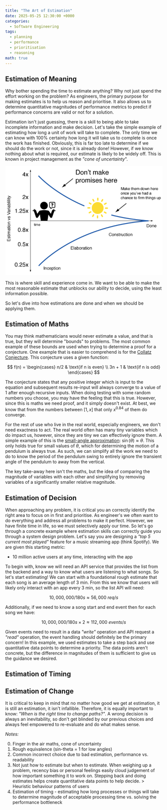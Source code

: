 ```yaml
---
title: "The Art of Estimation"
date: 2025-05-25 12:30:00 +0000
categories:
  - Software Engineering
tags:
  - planning
  - performance
  - prioritisation
  - reasoning
math: true
---
```


## Estimation of Meaning

Why bother spending the time to estimate anything? Why not just spend the effort working on the problem? As engineers, the primary purpose for making estimates is to help us reason and prioritise. It also allows us to determine quantitative magnitudes of performance metrics to predict if performance concerns are valid or not for a solution.

<!-- TODO: opening pic -->

Estimation isn't just guessing, there is a skill to being able to take incomplete information and make decision. Let's take the simple example of estimating how long a unit of work will take to complete. The only time we can know with 100% certainty how long it will take us to complete is once the work has finished. Obviously, this is far too late to determine if we should do the work or not, since it is already done! However, if we know nothing about what is required, our estimate is likely to be widely off. This is known in project management as the *"cone of uncertainty*".

![Cone of Uncertainty](../assets/img/posts/2025-06-25-images/cone-of-uncertainty.png)

This is where skill and experience come in. We want to be able to make the most reasonable estimate that unblocks our ability to decide, using the least information possible.

So let's dive into how estimations are done and when we should be applying them.

## Estimation of Maths

You may think mathematicians would never estimate a value, and that is true, but they will determine "bounds" to problems. The most common example of these bounds are used when trying to determine a proof for a conjecture. One example that is easier to comprehend is for the [Collatz Conjecture](https://en.wikipedia.org/wiki/Collatz_conjecture). This conjecture uses a given function:

$$
f(n) = \begin{cases}
n/2 & \text{if n is even} \\
3n + 1 & \text{if n is odd}
\end{cases}
$$

The conjecture states that any positive integer which is input to the equation and subsequent results re-input will always converge to a value of 1 after enough recursive inputs. When doing testing with some random numbers you choose, you may have the feeling that this is true. However, since this is maths we need proof, and it simply doesn't exist. At best, we know that from the numbers between $[1,x]$ that only $x^{0.84}$ of them do converge.

For the rest of use who live in the real world, especially engineers, we don't need exactness to act. The real world often has many tiny variables which do impact us, however, since they are tiny we can effectively ignore them. A simple example of this is the [small-angle approximation](https://en.wikipedia.org/wiki/Small-angle_approximation): $\sin(\theta) \approx \theta$. This only holds true for small values of $\theta$, which for determining the motion of a pendulum is always true. As such, we can simplify all the work we need to do to know the period of the pendulum swing to entirely ignore the transient angle of the pendulum to away from the vertical.

The key take-away here isn't the maths, but the idea of comparing the magnitude of variables with each other and simplifying by removing variables of a significantly smaller relative magnitude.

## Estimation of Decision

When approaching any problem, it is critical you an correctly identify the right area to focus on in first and prioritise. As engineer's we often want to do everything and address all problems to make it perfect. However, we have finite time in life, so we must selectively apply our time. So let's go through a concrete example where estimation skills can correctly guide you through a system design problem. Let's say you are designing a *"top 5 current most played"* feature for a music streaming app (think Spotify). We are given this starting metric:

* 10 million active users at any time, interacting with the app

To begin with, know we will need an API service that provides the list from the backend and a way to know what users are listening to what songs. So let's start estimating! We can start with a foundational rough estimate that each song is an average length of 3 min. From this we know that users will likely only interact with an app every 3 min, so the list API will need:

$$10,000,000 / 180s \approx 56,000\ req/s$$

Additionally, if we need to know a song start and end event then for each song we have:

$$10,000,000 / 180s \times 2 \approx 112,000\ events/s$$

Given events need to result in a data *"write"* operation and API request a *"read"* operation, the event handling should definitely be the primary concern! In this example, we used estimates to take a step back and use quantitative data points to determine a priority. The data points aren't concrete, but the difference in magnitudes of them is sufficient to give us the guidance we desired.

<!-- TODO: Heuristic user behaviour -->

## Estimation of Timing

<!-- TODO: performance vs. readability -->

## Estimation of Change <!-- TODO: better name -->

It is critical to keep in mind that no matter how good we get at estimation, it is still an estimation, it isn't infallible. Therefore, it is equally important to know: *"When is the right time to change paths?"*. A wrong decision is always an inevitability, so don't get blinded by our previous choices and always feel empowered to re-evaluate and do what makes sense.

*Notes:*

0. Finger in the air maths, cone of uncertainty
1. Rough equivalence (sin-theta = 1 for low angles)
2. Common incorrect choice due to bad estimation, performance vs. readability
3. Not just how to estimate but when to estimate. When weighing up a problem, recency bias or personal feelings easily cloud judgement of how important something it to work on. Stepping back and doing estimates helps create quantitative data points to help decide. > Heuristic behaviour patterns of users
4. Estimation of timing - estimating how long processes or things will take to determine magnitude of acceptable processing time vs. solving the performance bottleneck
